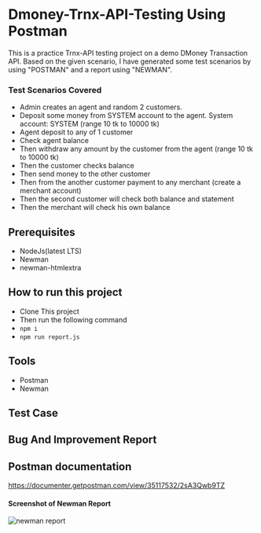 # Dmoney-Trnx-API-Testing Using Postman
This is a practice Trnx-API testing project on a demo DMoney Transaction API. Based on the given scenario, I have generated some test scenarios by using "POSTMAN" and a report using "NEWMAN".

### Test Scenarios Covered
- Admin creates an agent and random 2 customers.
- Deposit some money from SYSTEM account to the agent. System account: SYSTEM (range 10 tk to 10000 tk)
- Agent deposit to any of 1 customer
- Check agent balance
- Then withdraw any amount by the customer from the agent (range 10 tk to 10000 tk)
- Then the customer checks balance
- Then send money to the other customer
- Then from the another customer payment to any merchant (create a merchant account)
- Then the second customer will check both balance and statement
- Then the merchant will check his own balance

## Prerequisites
  - NodeJs(latest LTS)
  - Newman
  - newman-htmlextra
 
## How to run this project
  - Clone This project
  - Then run the following command
  - ```npm i```
  - ```npm run report.js```

## Tools 
  - Postman
  - Newman

## Test Case
## Bug And Improvement Report
## Postman documentation
https://documenter.getpostman.com/view/35117532/2sA3Qwb9TZ

#### Screenshot of Newman Report
![newman report](https://github.com/SharminMim/Dmoney-Trnx-API-Testing/assets/98965200/847e8ec3-3c2e-4dab-8e99-f9a192ad37a5)

